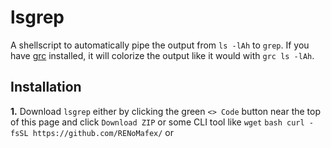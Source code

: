 # lsgrep

A shellscript to automatically pipe the output from `ls -lAh` to `grep`. If you have [grc](https://github.com/garabik/grc) installed, it will colorize the output like it would with `grc ls -lAh`.

## Installation

**1.** Download `lsgrep` either by clicking the green `<> Code` button near the top of this page and click `Download ZIP` or some CLI tool like ```wget``` ```bash curl -fsSL https://github.com/RENoMafex/``` or 
